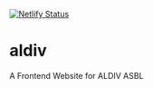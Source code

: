 [![Netlify Status](https://api.netlify.com/api/v1/badges/b9d9329f-b2bd-47a7-a4e1-6fc2e8e973f9/deploy-status)](https://app.netlify.com/sites/aldivrdc/deploys)

# aldiv

A Frontend Website for ALDIV ASBL
